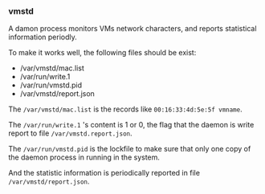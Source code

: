 ### vmstd ###

A damon process monitors VMs network characters,
and reports statistical information periodly.

To make it works well, the following files should be exist:

* /var/vmstd/mac.list
* /var/run/write.1
* /var/run/vmstd.pid
* /var/vmstd/report.json

>
The `/var/vmstd/mac.list` is the records like `00:16:33:4d:5e:5f vmname`.

The `/var/run/write.1` 's content is 1 or 0, the flag that 
the daemon is write report to file `/var/vmstd.report.json`.

The `/var/run/vmstd.pid` is the lockfile to make sure that only one copy
of the daemon process in running in the system.

And the statistic information is periodically reported in file `/var/vmstd/report.json`.
